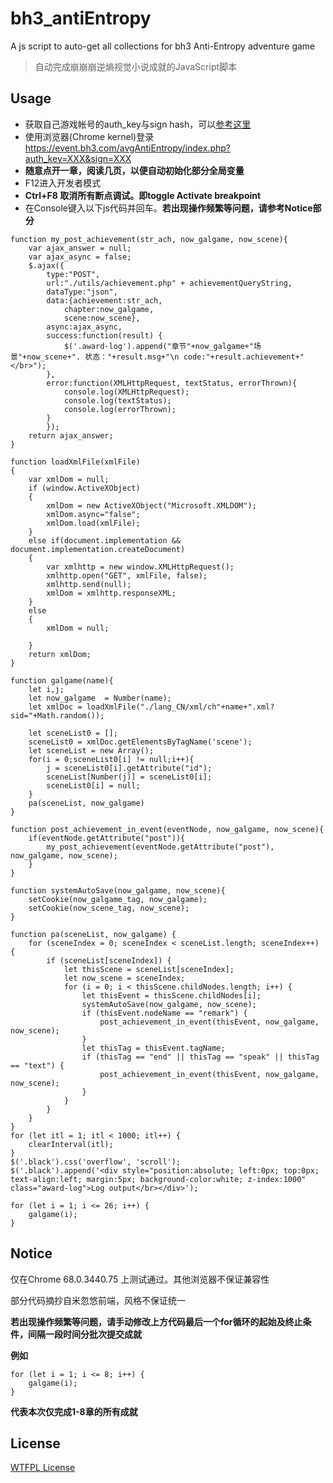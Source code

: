 # bh3_antiEntropy
A js script to auto-get all collections for bh3 Anti-Entropy adventure game

> 自动完成崩崩崩逆熵视觉小说成就的JavaScript脚本

## Usage

* 获取自己游戏帐号的auth_key与sign hash，可以[参考这里](http://bbs.ngacn.cc/read.php?tid=14608507)
* 使用浏览器(Chrome kernel)登录 https://event.bh3.com/avgAntiEntropy/index.php?auth_key=XXX&sign=XXX
* **随意点开一章，阅读几页，以便自动初始化部分全局变量**
* F12进入开发者模式
* **Ctrl+F8 取消所有断点调试。即toggle Activate breakpoint**
* 在Console键入以下js代码并回车。**若出现操作频繁等问题，请参考Notice部分**
```
function my_post_achievement(str_ach, now_galgame, now_scene){
    var ajax_answer = null;
    var ajax_async = false;
    $.ajax({
        type:"POST",
        url:"./utils/achievement.php" + achievementQueryString,
        dataType:"json",
        data:{achievement:str_ach,
            chapter:now_galgame,
            scene:now_scene},
        async:ajax_async,
        success:function(result) {
            $('.award-log').append("章节"+now_galgame+"场景"+now_scene+". 状态："+result.msg+"\n code:"+result.achievement+"</br>");
        },
        error:function(XMLHttpRequest, textStatus, errorThrown){
            console.log(XMLHttpRequest);
            console.log(textStatus);
            console.log(errorThrown);
        } 
        });
    return ajax_answer;
}

function loadXmlFile(xmlFile)
{   
    var xmlDom = null;
    if (window.ActiveXObject)
    {
        xmlDom = new ActiveXObject("Microsoft.XMLDOM");
        xmlDom.async="false";
        xmlDom.load(xmlFile);
    }
    else if(document.implementation && document.implementation.createDocument)
    {
        var xmlhttp = new window.XMLHttpRequest();
        xmlhttp.open("GET", xmlFile, false);
        xmlhttp.send(null);
        xmlDom = xmlhttp.responseXML;
    }
    else
    {
        xmlDom = null;
        
    }
    return xmlDom;
}

function galgame(name){
    let i,j;
    let now_galgame  = Number(name);
    let xmlDoc = loadXmlFile("./lang_CN/xml/ch"+name+".xml?sid="+Math.random());

    let sceneList0 = [];
    sceneList0 = xmlDoc.getElementsByTagName('scene');    
    let sceneList = new Array();    
    for(i = 0;sceneList0[i] != null;i++){
    	j = sceneList0[i].getAttribute("id");
    	sceneList[Number(j)] = sceneList0[i];
    	sceneList0[i] = null;
    }    	
    pa(sceneList, now_galgame)
}

function post_achievement_in_event(eventNode, now_galgame, now_scene){
    if(eventNode.getAttribute("post")){
        my_post_achievement(eventNode.getAttribute("post"), now_galgame, now_scene);
    }	
}

function systemAutoSave(now_galgame, now_scene){
    setCookie(now_galgame_tag, now_galgame);
    setCookie(now_scene_tag, now_scene);
}

function pa(sceneList, now_galgame) {
    for (sceneIndex = 0; sceneIndex < sceneList.length; sceneIndex++) {
        if (sceneList[sceneIndex]) {
            let thisScene = sceneList[sceneIndex];
            let now_scene = sceneIndex;
            for (i = 0; i < thisScene.childNodes.length; i++) {
                let thisEvent = thisScene.childNodes[i];
                systemAutoSave(now_galgame, now_scene);
                if (thisEvent.nodeName == "remark") {
                    post_achievement_in_event(thisEvent, now_galgame, now_scene);
                }
                let thisTag = thisEvent.tagName;
                if (thisTag == "end" || thisTag == "speak" || thisTag == "text") {
                    post_achievement_in_event(thisEvent, now_galgame, now_scene);
                }
            }
        }
    }
}
for (let itl = 1; itl < 1000; itl++) {
    clearInterval(itl);
}
$('.black').css('overflow', 'scroll');
$('.black').append('<div style="position:absolute; left:0px; top:0px; text-align:left; margin:5px; background-color:white; z-index:1000" class="award-log">Log output</br></div>');

for (let i = 1; i <= 26; i++) {
    galgame(i);
}
```

## Notice

仅在Chrome 68.0.3440.75 上测试通过。其他浏览器不保证兼容性

部分代码摘抄自米忽悠前端，风格不保证统一

**若出现操作频繁等问题，请手动修改上方代码最后一个for循环的起始及终止条件，间隔一段时间分批次提交成就**

**例如**
```
for (let i = 1; i <= 8; i++) {
    galgame(i);
}
```
**代表本次仅完成1-8章的所有成就**

## License

[WTFPL License](https://en.wikipedia.org/wiki/WTFPL)
